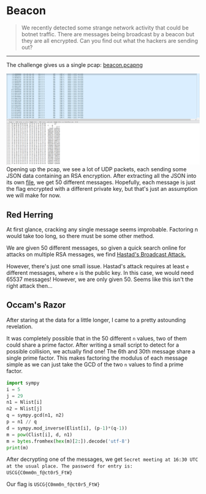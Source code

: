 # Beacon
> We recently detected some strange network activity that could be botnet traffic. There are messages being broadcast by a beacon but they are all encrypted. Can you find out what the hackers are sending out?
---

The challenge gives us a single pcap: [beacon.pcapng](beacon.pcapng)

![beacon.pcapng data](pcap.png)
Opening up the pcap, we see a lot of UDP packets, each sending some JSON data containing an RSA encryption.
After extracting all the JSON into its own [file](data.json), we get 50 different messages.
Hopefully, each message is just the flag encrypted with a different private key, but that's just an assumption we will make for now.

## Red Herring
At first glance, cracking any single message seems improbable. Factoring n would take too long, so there must be some other method.

We are given 50 different messages, so given a quick search online for attacks on multiple RSA messages, we find 
[Hastad's Broadcast Attack.](https://en.wikipedia.org/wiki/Coppersmith%27s_attack#H%C3%A5stad's_broadcast_attack)

However, there's just one small issue. Hastad's attack requires at least `e` different messages, where `e` is the public key.
In this case, we would need 65537 messages! However, we are only given 50. Seems like this isn't the right attack then...

## Occam's Razor
After staring at the data for a little longer, I came to a pretty astounding revelation.

It was completely possible that in the 50 different `n` values, two of them could share a prime factor.
After writing a small script to detect for a possible collision, we actually find one!
The 6th and 30th message share a single prime factor. This makes factoring the modulus of each message
simple as we can just take the GCD of the two `n` values to find a prime factor.
```python
import sympy
i = 5
j = 29
n1 = Nlist[i]
n2 = Nlist[j]
q = sympy.gcd(n1, n2)
p = n1 // q
d = sympy.mod_inverse(Elist[i], (p-1)*(q-1))
m = pow(Clist[i], d, n1)
m = bytes.fromhex(hex(m)[2:]).decode('utf-8')
print(m)
```
After decrypting one of the messages, we get
`Secret meeting at 16:30 UTC at the usual place. The password for entry is: USCG{C0mm0n_f@ct0r5_FtW}`

Our flag is `USCG{C0mm0n_f@ct0r5_FtW}`